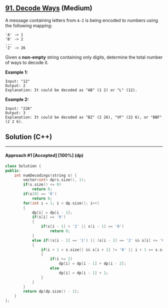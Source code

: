 ## [91. Decode Ways](https://leetcode.com/problems/decode-ways/) (Medium)

A message containing letters from `A-Z` is being encoded to numbers using the following mapping:

```
'A' -> 1
'B' -> 2
...
'Z' -> 26
```

Given a **non-empty** string containing only digits, determine the total number of ways to decode it.

**Example 1:**

```
Input: "12"
Output: 2
Explanation: It could be decoded as "AB" (1 2) or "L" (12).
```

**Example 2:**

```
Input: "226"
Output: 3
Explanation: It could be decoded as "BZ" (2 26), "VF" (22 6), or "BBF" (2 2 6).
```

## Solution (C++)

---

#### Approach #1  [Accepted] [100%] (dp)

```c++
class Solution {
public:
    int numDecodings(string s) {
        vector<int> dp(s.size(), 1);
        if(s.size() <= 0)
            return 0;
        if(s[0] == '0')
            return 0;
        for(int i = 1; i < dp.size(); i++)
        {
            dp[i] = dp[i - 1];
            if(s[i] == '0')
            {
                if(s[i - 1] > '2' || s[i - 1] == '0')
                    return 0;
            }
            else if((s[i - 1] == '1') || (s[i - 1] == '2' && s[i] <= '6'))
            {
                if(i + 1 < s.size() && s[i + 1] != '0' || i + 1 == s.size())
                {
                    if(i >= 2)
                        dp[i] = dp[i - 1] + dp[i - 2];
                    else
                        dp[i] = dp[i - 1] + 1;
                }
            }
        }
        return dp[dp.size() - 1];
    }
};
```

